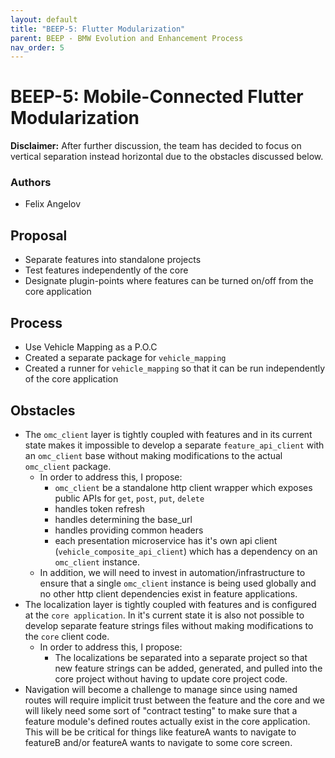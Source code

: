 ```yaml
---
layout: default
title: "BEEP-5: Flutter Modularization"
parent: BEEP - BMW Evolution and Enhancement Process
nav_order: 5
---
```


# BEEP-5: Mobile-Connected Flutter Modularization

**Disclaimer:** After further discussion, the team has decided to focus on vertical separation instead horizontal due to the obstacles discussed below.

### Authors

- Felix Angelov

## Proposal

- Separate features into standalone projects
- Test features independently of the core
- Designate plugin-points where features can be turned on/off from the core application

## Process

- Use Vehicle Mapping as a P.O.C
- Created a separate package for `vehicle_mapping`
- Created a runner for `vehicle_mapping` so that it can be run independently of the core application

## Obstacles

- The `omc_client` layer is tightly coupled with features and in its current state makes it impossible to develop a separate `feature_api_client` with an `omc_client` base without making modifications to the actual `omc_client` package.
  - In order to address this, I propose:
    - `omc_client` be a standalone http client wrapper which exposes public APIs for `get`, `post`, `put`, `delete`
    - handles token refresh
    - handles determining the base_url
    - handles providing common headers
    - each presentation microservice has it's own api client (`vehicle_composite_api_client`) which has a dependency on an `omc_client` instance.
  - In addition, we will need to invest in automation/infrastructure to ensure that a single `omc_client` instance is being used globally and no other http client dependencies exist in feature applications.
- The localization layer is tightly coupled with features and is configured at the `core application`. In it's current state it is also not possible to develop separate feature strings files without making modifications to the `core` client code.
  - In order to address this, I propose:
    - The localizations be separated into a separate project so that new feature strings can be added, generated, and pulled into the core project without having to update core project code.
- Navigation will become a challenge to manage since using named routes will require implicit trust between the feature and the core and we will likely need some sort of "contract testing" to make sure that a feature module's defined routes actually exist in the core application. This will be be critical for things like featureA wants to navigate to featureB and/or featureA wants to navigate to some core screen.
